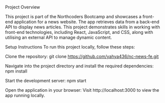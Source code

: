 Project Overview

This project is part of the Northcoders Bootcamp and showcases a front-end application for a news website. The app retrieves data from a back-end API to display news articles. This project demonstrates skills in working with front-end technologies, including React, JavaScript, and CSS, along with utilising an external API to manage dynamic content.

Setup Instructions
To run this project locally, follow these steps:

Clone the repository:
git clone https://github.com/yahya436/nc-news-fe.git

Navigate into the project directory and install the required dependencies:
npm install

Start the development server:
npm start

Open the application in your browser: 
Visit http://localhost:3000 to view the app running locally.
